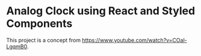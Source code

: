 # Analog Clock using React and Styled Components

This project is a concept from https://www.youtube.com/watch?v=COal-LgqmB0.
